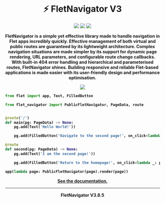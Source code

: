 <h1 align="center"><b>⚡ FletNavigator V3</b></h1>
<p align="center"><img src="https://img.shields.io/badge/V3.8.5-black?style=for-the-badge&logo=flutter&logoColor=white">
<img src="https://img.shields.io/badge/Python%203.9%2B-black?style=for-the-badge&logo=python&logoColor=white">
<img src="https://img.shields.io/badge/Awesome%20Flet-black?style=for-the-badge&logo=styledcomponents&logoColor=white&logoSize=auto"></p><p align="center"><b>FletNavigator is a simple yet effective library made to handle navigation in Flet apps incredibly quickly. Effective management of both virtual and public routes are guaranteed by its lightweight architecture. Complex navigation situations are made simpler by its support for dynamic page rendering, URL parameters, and configurable route change callbacks. With built-in 404 error handling and hierarchical and parameterised routes, FletNavigator shines. Building responsive and reliable Flet-based applications is made easier with its user-friendly design and performance optimisation.</b></p>

<p align="center"><img src="mini.gif"></p>

<b>

```python
from flet import app, Text, FilledButton

from flet_navigator import PublicFletNavigator, PageData, route


@route('/')
def main(pg: PageData) -> None:
    pg.add(Text('Hello World!'))

    pg.add(FilledButton('Navigate to the second page!', on_click=lambda _: pg.navigate('second')))

@route
def second(pg: PageData) -> None:
    pg.add(Text('I am the second page!'))

    pg.add(FilledButton('Return to the homepage!', on_click=lambda _: pg.navigate_homepage()))

app(lambda page: PublicFletNavigator(page).render(page))
```
</b>

<p align="center"><a href="https://github.com/xzripper/flet_navigator/blob/main/flet-navigator-docs.md"><b>See the documentation.</b></a></p>

<hr><p align="center"><b>FletNavigator V3.8.5</b></p>
